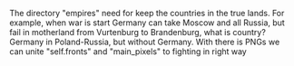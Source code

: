 The directory "empires" need for keep the countries in the true lands. For example, when war is start Germany can take Moscow and all Russia, but fail in motherland from Vurtenburg to Brandenburg, what is country? Germany in Poland-Russia, but without Germany. With there is PNGs we can unite "self.fronts" and "main_pixels" to fighting in right way
